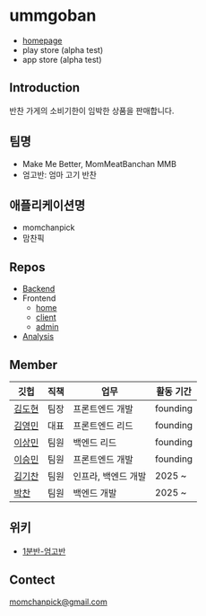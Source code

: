 # ummgoban

- [homepage](https://ummgoban.github.io/)
- play store (alpha test)
- app store (alpha test)

## Introduction

반찬 가게의 소비기한이 임박한 상품을 판매합니다.

## 팀명

- Make Me Better, MomMeatBanchan MMB
- 엄고반: 엄마 고기 반찬

## 애플리케이션명

- momchanpick 
- 맘찬픽 

## Repos

- [Backend](https://github.com/UOS-Capstone/Market-API-Backend)
- Frontend
  - [home](https://github.com/ummgoban/ummgoban)
  - [client](https://github.com/UOS-Capstone/client-app)
  - [admin](https://github.com/UOS-Capstone/admin-client-app)
- [Analysis](https://github.com/UOS-Capstone/analysis-market)

## Member

| 깃헙 | 직책 | 업무 | 활동 기간 |
| --- | --- | --- | ------ |
| [김도현](https://github.com/l-lyun) | 팀장 | 프론트엔드 개발 | founding |
| [김영민](https://github.com/99mini) | 대표 | 프론트엔드 리드 | founding |
| [이상민](https://github.com/lsm-del) | 팀원 | 백엔드 리드 | founding |
| [이승민](https://github.com/itslitulinchpin2) | 팀원 | 프론트엔드 개발 | founding |
| [김기찬](https://github.com/gichan222) | 팀원 | 인프라, 백엔드 개발 | 2025 ~ |
| [박찬](https://github.com/longrunpc) | 팀원 | 백엔드 개발 | 2025 ~ |

## 위키

- [1분반-엄고반](https://capstone.uos.ac.kr/cdc/index.php/1%EB%B6%84%EB%B0%98-%EC%97%84%EA%B3%A0%EB%B0%98)

## Contect

[momchanpick@gmail.com](mailto:momchanpick@gmail.com)
